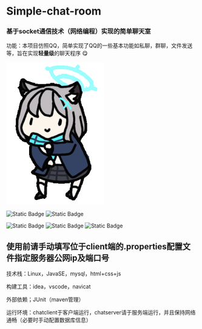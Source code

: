 # Simple-chat-room

### 基于socket通信技术（网络编程）实现的简单聊天室

功能：本项目仿照QQ，简单实现了QQ的一些基本功能如私聊，群聊，文件发送等，旨在实现**轻量级**的聊天程序 😋


![show](https://github.com/Torchman005/Simple-chat-room/blob/main/show.gif)


![Static Badge](https://img.shields.io/badge/Language-Java-orange?style=plastic)
![Static Badge](https://img.shields.io/badge/Language-SQL-blue?style=plastic)

![Static Badge](https://img.shields.io/badge/Language-HTML-purple?style=plastic)
![Static Badge](https://img.shields.io/badge/Language-CSS-green?style=plastic)
![Static Badge](https://img.shields.io/badge/Language-JavaScript-yellow?style=plastic)


## 使用前请手动填写位于client端的.properties配置文件指定服务器公网ip及端口号



技术栈：Linux，JavaSE，mysql，html+css+js

构建工具：idea，vscode，navicat

外部依赖；JUnit（maven管理）

运行环境：chatclient于客户端运行，chatserver请于服务端运行，并且保持网络通畅（必要时手动配置数据库信息）
